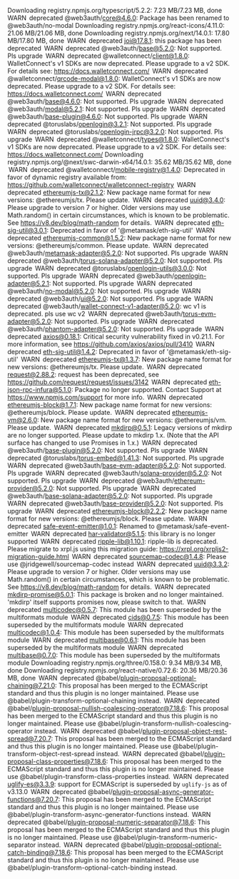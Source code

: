 Downloading registry.npmjs.org/typescript/5.2.2: 7.23 MB/7.23 MB, done
 WARN  deprecated @web3auth/core@4.6.0: Package has been renamed to @web3auth/no-modal
Downloading registry.npmjs.org/react-icons/4.11.0: 21.06 MB/21.06 MB, done
Downloading registry.npmjs.org/next/14.0.1: 17.80 MB/17.80 MB, done
 WARN  deprecated joi@17.8.1: this package has been deprecated
 WARN  deprecated @web3auth/base@5.2.0: Not supported. Pls upgrade
 WARN  deprecated @walletconnect/client@1.8.0: WalletConnect's v1 SDKs are now deprecated. Please upgrade to a v2 SDK. For details see: https://docs.walletconnect.com/
 WARN  deprecated @walletconnect/qrcode-modal@1.8.0: WalletConnect's v1 SDKs are now deprecated. Please upgrade to a v2 SDK. For details see: https://docs.walletconnect.com/
 WARN  deprecated @web3auth/base@4.6.0: Not supported. Pls upgrade
 WARN  deprecated @web3auth/modal@5.2.1: Not supported. Pls upgrade
 WARN  deprecated @web3auth/base-plugin@4.6.0: Not supported. Pls upgrade
 WARN  deprecated @toruslabs/openlogin@3.2.1: Not supported. Pls upgrade
 WARN  deprecated @toruslabs/openlogin-jrpc@3.2.0: Not supported. Pls upgrade
 WARN  deprecated @walletconnect/types@1.8.0: WalletConnect's v1 SDKs are now deprecated. Please upgrade to a v2 SDK. For details see: https://docs.walletconnect.com/
Downloading registry.npmjs.org/@next/swc-darwin-x64/14.0.1: 35.62 MB/35.62 MB, done
 WARN  deprecated @walletconnect/mobile-registry@1.4.0: Deprecated in favor of dynamic registry available from: https://github.com/walletconnect/walletconnect-registry
 WARN  deprecated ethereumjs-tx@2.1.2: New package name format for new versions: @ethereumjs/tx. Please update.
 WARN  deprecated uuid@3.4.0: Please upgrade  to version 7 or higher.  Older versions may use Math.random() in certain circumstances, which is known to be problematic.  See https://v8.dev/blog/math-random for details.
 WARN  deprecated eth-sig-util@3.0.1: Deprecated in favor of '@metamask/eth-sig-util'
 WARN  deprecated ethereumjs-common@1.5.2: New package name format for new versions: @ethereumjs/common. Please update.
 WARN  deprecated @web3auth/metamask-adapter@5.2.0: Not supported. Pls upgrade
 WARN  deprecated @web3auth/torus-solana-adapter@5.2.0: Not supported. Pls upgrade
 WARN  deprecated @toruslabs/openlogin-utils@3.0.0: Not supported. Pls upgrade
 WARN  deprecated @web3auth/openlogin-adapter@5.2.1: Not supported. Pls upgrade
 WARN  deprecated @web3auth/no-modal@5.2.0: Not supported. Pls upgrade
 WARN  deprecated @web3auth/ui@5.2.0: Not supported. Pls upgrade
 WARN  deprecated @web3auth/wallet-connect-v1-adapter@5.2.0: wc v1 is deprecated. pls use wc v2
 WARN  deprecated @web3auth/torus-evm-adapter@5.2.0: Not supported. Pls upgrade
 WARN  deprecated @web3auth/phantom-adapter@5.2.0: Not supported. Pls upgrade
 WARN  deprecated axios@0.18.1: Critical security vulnerability fixed in v0.21.1. For more information, see https://github.com/axios/axios/pull/3410
 WARN  deprecated eth-sig-util@1.4.2: Deprecated in favor of '@metamask/eth-sig-util'
 WARN  deprecated ethereumjs-tx@1.3.7: New package name format for new versions: @ethereumjs/tx. Please update.
 WARN  deprecated request@2.88.2: request has been deprecated, see https://github.com/request/request/issues/3142
 WARN  deprecated eth-json-rpc-infura@5.1.0: Package no longer supported. Contact Support at https://www.npmjs.com/support for more info.
 WARN  deprecated ethereumjs-block@1.7.1: New package name format for new versions: @ethereumjs/block. Please update.
 WARN  deprecated ethereumjs-vm@2.6.0: New package name format for new versions: @ethereumjs/vm. Please update.
 WARN  deprecated mkdirp@0.5.1: Legacy versions of mkdirp are no longer supported. Please update to mkdirp 1.x. (Note that the API surface has changed to use Promises in 1.x.)
 WARN  deprecated @web3auth/base-plugin@5.2.0: Not supported. Pls upgrade
 WARN  deprecated @toruslabs/torus-embed@1.41.3: Not supported. Pls upgrade
 WARN  deprecated @web3auth/base-evm-adapter@5.2.0: Not supported. Pls upgrade
 WARN  deprecated @web3auth/solana-provider@5.2.0: Not supported. Pls upgrade
 WARN  deprecated @web3auth/ethereum-provider@5.2.0: Not supported. Pls upgrade
 WARN  deprecated @web3auth/base-solana-adapter@5.2.0: Not supported. Pls upgrade
 WARN  deprecated @web3auth/base-provider@5.2.0: Not supported. Pls upgrade
 WARN  deprecated ethereumjs-block@2.2.2: New package name format for new versions: @ethereumjs/block. Please update.
 WARN  deprecated safe-event-emitter@1.0.1: Renamed to @metamask/safe-event-emitter
 WARN  deprecated har-validator@5.1.5: this library is no longer supported
 WARN  deprecated ripple-lib@1.10.1: ripple-lib is deprecated. Please migrate to xrpl.js using this migration guide: https://xrpl.org/xrpljs2-migration-guide.html
 WARN  deprecated sourcemap-codec@1.4.8: Please use @jridgewell/sourcemap-codec instead
 WARN  deprecated uuid@3.3.2: Please upgrade  to version 7 or higher.  Older versions may use Math.random() in certain circumstances, which is known to be problematic.  See https://v8.dev/blog/math-random for details.
 WARN  deprecated mkdirp-promise@5.0.1: This package is broken and no longer maintained. 'mkdirp' itself supports promises now, please switch to that.
 WARN  deprecated multicodec@0.5.7: This module has been superseded by the multiformats module
 WARN  deprecated cids@0.7.5: This module has been superseded by the multiformats module
 WARN  deprecated multicodec@1.0.4: This module has been superseded by the multiformats module
 WARN  deprecated multibase@0.6.1: This module has been superseded by the multiformats module
 WARN  deprecated multibase@0.7.0: This module has been superseded by the multiformats module
Downloading registry.npmjs.org/three/0.158.0: 9.34 MB/9.34 MB, done
Downloading registry.npmjs.org/react-native/0.72.6: 20.36 MB/20.36 MB, done
 WARN  deprecated @babel/plugin-proposal-optional-chaining@7.21.0: This proposal has been merged to the ECMAScript standard and thus this plugin is no longer maintained. Please use @babel/plugin-transform-optional-chaining instead.
 WARN  deprecated @babel/plugin-proposal-nullish-coalescing-operator@7.18.6: This proposal has been merged to the ECMAScript standard and thus this plugin is no longer maintained. Please use @babel/plugin-transform-nullish-coalescing-operator instead.
 WARN  deprecated @babel/plugin-proposal-object-rest-spread@7.20.7: This proposal has been merged to the ECMAScript standard and thus this plugin is no longer maintained. Please use @babel/plugin-transform-object-rest-spread instead.
 WARN  deprecated @babel/plugin-proposal-class-properties@7.18.6: This proposal has been merged to the ECMAScript standard and thus this plugin is no longer maintained. Please use @babel/plugin-transform-class-properties instead.
 WARN  deprecated uglify-es@3.3.9: support for ECMAScript is superseded by `uglify-js` as of v3.13.0
 WARN  deprecated @babel/plugin-proposal-async-generator-functions@7.20.7: This proposal has been merged to the ECMAScript standard and thus this plugin is no longer maintained. Please use @babel/plugin-transform-async-generator-functions instead.
 WARN  deprecated @babel/plugin-proposal-numeric-separator@7.18.6: This proposal has been merged to the ECMAScript standard and thus this plugin is no longer maintained. Please use @babel/plugin-transform-numeric-separator instead.
 WARN  deprecated @babel/plugin-proposal-optional-catch-binding@7.18.6: This proposal has been merged to the ECMAScript standard and thus this plugin is no longer maintained. Please use @babel/plugin-transform-optional-catch-binding instead.